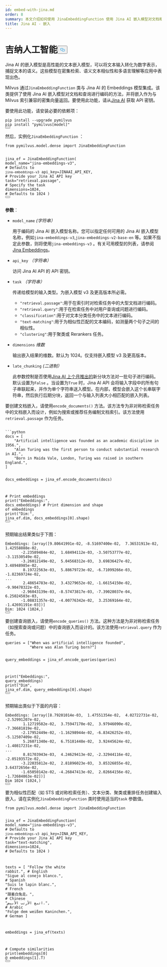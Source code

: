 ```yaml
---
id: embed-with-jina.md
order: 8
summary: 本文介绍如何使用 JinaEmbeddingFunction 使用 Jina AI 嵌入模型对文档和查询进行编码。
title: Jina AI - 嵌入
---
```

<h1 id="Jina-AI" class="common-anchor-header">吉纳人工智能<button data-href="#Jina-AI" class="anchor-icon" translate="no">
      <svg translate="no"
        aria-hidden="true"
        focusable="false"
        height="20"
        version="1.1"
        viewBox="0 0 16 16"
        width="16"
      >
        <path
          fill="#0092E4"
          fill-rule="evenodd"
          d="M4 9h1v1H4c-1.5 0-3-1.69-3-3.5S2.55 3 4 3h4c1.45 0 3 1.69 3 3.5 0 1.41-.91 2.72-2 3.25V8.59c.58-.45 1-1.27 1-2.09C10 5.22 8.98 4 8 4H4c-.98 0-2 1.22-2 2.5S3 9 4 9zm9-3h-1v1h1c1 0 2 1.22 2 2.5S13.98 12 13 12H9c-.98 0-2-1.22-2-2.5 0-.83.42-1.64 1-2.09V6.25c-1.09.53-2 1.84-2 3.25C6 11.31 7.55 13 9 13h4c1.45 0 3-1.69 3-3.5S14.5 6 13 6z"
        ></path>
      </svg>
    </button></h1><p>Jina AI 的嵌入模型是高性能的文本嵌入模型，可以将文本输入转化为数字表示，捕捉文本的语义。这些模型在密集检索、语义文本相似性和多语言理解等应用中表现出色。</p>
<p>Milvus 通过<code translate="no">JinaEmbeddingFunction</code> 类与 Jina AI 的 Embeddings 模型集成。该类提供了使用 Jina AI 嵌入模型对文档和查询进行编码的方法，并将嵌入作为与 Milvus 索引兼容的密集向量返回。要使用此功能，请从<a href="https://jina.ai/embeddings/">Jina AI</a> 获取 API 密钥。</p>
<p>要使用此功能，请安装必要的依赖项：</p>
<pre><code translate="no" class="language-bash">pip install --upgrade pymilvus
pip install <span class="hljs-string">&quot;pymilvus[model]&quot;</span>
<button class="copy-code-btn"></button></code></pre>
<p>然后，实例化<code translate="no">JinaEmbeddingFunction</code> ：</p>
<pre><code translate="no" class="language-python"><span class="hljs-keyword">from</span> pymilvus.model.dense <span class="hljs-keyword">import</span> JinaEmbeddingFunction

jina_ef = JinaEmbeddingFunction(
    model_name=<span class="hljs-string">&quot;jina-embeddings-v3&quot;</span>, <span class="hljs-comment"># Defaults to `jina-embeddings-v3`</span>
    api_key=JINAAI_API_KEY, <span class="hljs-comment"># Provide your Jina AI API key</span>
    task=<span class="hljs-string">&quot;retrieval.passage&quot;</span>, <span class="hljs-comment"># Specify the task</span>
    dimensions=<span class="hljs-number">1024</span>, <span class="hljs-comment"># Defaults to 1024</span>
)
<button class="copy-code-btn"></button></code></pre>
<p><strong>参数</strong>：</p>
<ul>
<li><p><code translate="no">model_name</code> <em>(字符串）</em></p>
<p>用于编码的 Jina AI 嵌入模型名称。您可以指定任何可用的 Jina AI 嵌入模型名称，例如<code translate="no">jina-embeddings-v3</code>,<code translate="no">jina-embeddings-v2-base-en</code> 等。如果不指定此参数，则将使用<code translate="no">jina-embeddings-v3</code> 。有关可用模型的列表，请参阅<a href="https://jina.ai/embeddings">Jina Embeddings</a>。</p></li>
<li><p><code translate="no">api_key</code> <em>（字符串）</em></p>
<p>访问 Jina AI API 的 API 密钥。</p></li>
<li><p><code translate="no">task</code> <em>（字符串）</em></p>
<p>传递给模型的输入类型。为嵌入模型 v3 及更高版本所必需。</p>
<ul>
<li><code translate="no">&quot;retrieval.passage&quot;</code>:用于在索引时对检索任务中的大型文档进行编码。</li>
<li><code translate="no">&quot;retrieval.query&quot;</code>:用于在检索任务中对用户查询或问题进行编码。</li>
<li><code translate="no">&quot;classification&quot;</code>:用于对文本分类任务中的文本进行编码。</li>
<li><code translate="no">&quot;text-matching&quot;</code>:用于为相似性匹配的文本编码，如测量两个句子之间的相似性。</li>
<li><code translate="no">&quot;clustering&quot;</code>:用于聚类或 Rerankers 任务。</li>
</ul></li>
<li><p><code translate="no">dimensions</code> <em>维数</em></p>
<p>输出嵌入结果的维数。默认为 1024。仅支持嵌入模型 v3 及更高版本。</p></li>
<li><p><code translate="no">late_chunking</code> <em>(二进制）</em></p>
<p>此参数控制是否使用<a href="https://arxiv.org/abs/2409.04701">Jina AI 上个月推出的</a>新分块方法对一批句子进行编码。默认设置为<code translate="no">False</code> 。当设置为<code translate="no">True</code> 时，Jina AI API 会将输入字段中的所有句子串联起来，并作为单个字符串送入模型。在内部，模型会嵌入这个长串联字符串，然后执行后期分块，返回一个与输入列表大小相匹配的嵌入列表。</p></li>
</ul>
<p>要创建文档嵌入，请使用<code translate="no">encode_documents()</code> 方法。该方法专为非对称检索任务中的文档嵌入而设计，例如为搜索或推荐任务编制文档索引。该方法使用<code translate="no">retrieval.passage</code> 作为任务。</p>
<pre><code translate="no" class="language-python:">
```python
docs = [
    <span class="hljs-string">&quot;Artificial intelligence was founded as an academic discipline in 1956.&quot;</span>,
    <span class="hljs-string">&quot;Alan Turing was the first person to conduct substantial research in AI.&quot;</span>,
    <span class="hljs-string">&quot;Born in Maida Vale, London, Turing was raised in southern England.&quot;</span>,
]

docs_embeddings = jina_ef.encode_documents(docs)

<span class="hljs-comment"># Print embeddings</span>
<span class="hljs-built_in">print</span>(<span class="hljs-string">&quot;Embeddings:&quot;</span>, docs_embeddings)
<span class="hljs-comment"># Print dimension and shape of embeddings</span>
<span class="hljs-built_in">print</span>(<span class="hljs-string">&quot;Dim:&quot;</span>, jina_ef.dim, docs_embeddings[<span class="hljs-number">0</span>].shape)
<button class="copy-code-btn"></button></code></pre>
<p>预期输出结果类似于下图：</p>
<pre><code translate="no" class="language-python">Embeddings: [array([9.80641991e-02, -8.51697400e-02,  7.36531913e-02,  1.42558888e-02,
       -2.23589484e-02,  1.68494112e-03, -3.50753777e-02, -3.11530549e-02,
       -3.26012149e-02,  5.04568312e-03,  3.69836427e-02,  3.48948985e-02,
        8.19722563e-03,  5.88679723e-02, -6.71099266e-03, -1.82369724e-02,
...
        2.48654783e-02,  3.43279652e-02, -1.66154150e-02, -9.90478322e-03,
       -2.96043139e-03, -8.57473817e-03, -7.39028037e-04,  6.25024503e-03,
       -1.08831357e-02, -4.00776342e-02,  3.25369164e-02, -1.42691191e-03])]
Dim: 1024 (1024,)
<button class="copy-code-btn"></button></code></pre>
<p>要创建查询嵌入，请使用<code translate="no">encode_queries()</code> 方法。这种方法是为非对称检索任务（如搜索查询或问题）中的查询嵌入而设计的。该方法使用<code translate="no">retrieval.query</code> 作为任务。</p>
<pre><code translate="no" class="language-python">queries = [<span class="hljs-string">&quot;When was artificial intelligence founded&quot;</span>, 
           <span class="hljs-string">&quot;Where was Alan Turing born?&quot;</span>]

query_embeddings = jina_ef.encode_queries(queries)

<span class="hljs-built_in">print</span>(<span class="hljs-string">&quot;Embeddings:&quot;</span>, query_embeddings)
<span class="hljs-built_in">print</span>(<span class="hljs-string">&quot;Dim&quot;</span>, jina_ef.dim, query_embeddings[<span class="hljs-number">0</span>].shape)
<button class="copy-code-btn"></button></code></pre>
<p>预期输出类似于下面的内容：</p>
<pre><code translate="no" class="language-python">Embeddings: [array([8.79201014e-03,  1.47551354e-02,  4.02722731e-02, -2.52991207e-02,
        1.12719582e-02,  3.75947170e-02,  3.97946090e-02, -7.36681819e-02,
       -2.17952449e-02, -1.16298944e-02, -6.83426252e-03, -5.12507409e-02,
        5.26071340e-02,  6.75181448e-02,  3.92445624e-02, -1.40817231e-02,
...
        8.81703943e-03,  4.24629413e-02, -2.32944116e-02, -2.05193572e-02,
       -3.22035812e-02,  2.81896023e-03,  3.85326855e-02,  3.64372656e-02,
       -1.65050142e-02, -4.26847413e-02,  2.02664156e-02, -1.72684863e-02])]
Dim 1024 (1024,)
<button class="copy-code-btn"></button></code></pre>
<p>要为相似性匹配（如 STS 或对称检索任务）、文本分类、聚类或重排任务创建输入嵌入，请在实例化<code translate="no">JinaEmbeddingFunction</code> 类时使用适当的<code translate="no">task</code> 参数值。</p>
<pre><code translate="no" class="language-python"><span class="hljs-keyword">from</span> pymilvus.model.dense <span class="hljs-keyword">import</span> JinaEmbeddingFunction

jina_ef = JinaEmbeddingFunction(
    model_name=<span class="hljs-string">&quot;jina-embeddings-v3&quot;</span>, <span class="hljs-comment"># Defaults to `jina-embeddings-v3`</span>
    api_key=JINA_API_KEY, <span class="hljs-comment"># Provide your Jina AI API key</span>
    task=<span class="hljs-string">&quot;text-matching&quot;</span>,
    dimensions=<span class="hljs-number">1024</span>, <span class="hljs-comment"># Defaults to 1024</span>
)

texts = [
    <span class="hljs-string">&quot;Follow the white rabbit.&quot;</span>,  <span class="hljs-comment"># English</span>
    <span class="hljs-string">&quot;Sigue al conejo blanco.&quot;</span>,  <span class="hljs-comment"># Spanish</span>
    <span class="hljs-string">&quot;Suis le lapin blanc.&quot;</span>,  <span class="hljs-comment"># French</span>
    <span class="hljs-string">&quot;跟着白兔走。&quot;</span>,  <span class="hljs-comment"># Chinese</span>
    <span class="hljs-string">&quot;اتبع الأرنب الأبيض.&quot;</span>,  <span class="hljs-comment"># Arabic</span>
    <span class="hljs-string">&quot;Folge dem weißen Kaninchen.&quot;</span>,  <span class="hljs-comment"># German</span>
]

embeddings = jina_ef(texts)

<span class="hljs-comment"># Compute similarities</span>
<span class="hljs-built_in">print</span>(embeddings[<span class="hljs-number">0</span>] @ embeddings[<span class="hljs-number">1</span>].T)
<button class="copy-code-btn"></button></code></pre>
